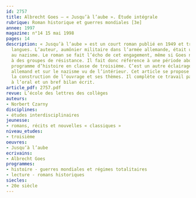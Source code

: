 ```yaml
---
id: 2757
title: Albrecht Goes – « Jusqu’à l’aube ». Étude intégrale 
rubrique: Roman historique et guerres mondiales [3e]
annee: 1997
magazine: n°14 15 mai 1998
pages: 14
description: « Jusqu’à l’aube » est un court roman publié en 1949 et traduit en dix-huit
  langues. L’auteur, aumônier militaire dans l’armée allemande, était un opposant
  au nazisme. Le roman se fait l’écho de cet engagement, même si Goes n’a pas participé
  à des groupes de résistance. Il fait donc référence à une période abordée par le
  programme d’histoire en classe de troisième. C’est un autre éclairage sur le peuple
  allemand et sur le nazisme vu de l’intérieur. Cet article se propose d’éclairer
  la construction de l’ouvrage et ses thèmes. Il complète ce travail par une synthèse
  à l’oral et un bref bilan écrit.
article_pdf: 2757.pdf
revue: L’école des lettres des collèges
auteurs:
- Norbert Czarny
disciplines:
- études interdisciplinaires
jeunesse:
- romans, récits et nouvelles « classiques »
niveau_etudes:
- troisième
oeuvres:
- Jusqu’à l’aube
ecrivains:
- Albrecht Goes
programmes:
- histoire - guerres mondiales et régimes totalitaires
- lecture - romans historiques
siecles:
- 20e siècle
---
```

